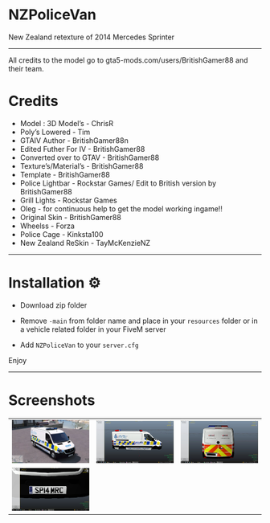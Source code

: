 # NZPoliceVan

New Zealand retexture of 2014 Mercedes Sprinter

-------------------------------------


All credits to the model go to gta5-mods.com/users/BritishGamer88 and their team.

# Credits

- Model : 3D Model’s - ChrisR
- Poly’s Lowered - Tim
- GTAIV Author - BritishGamer88n
- Edited Futher For IV - BritishGamer88
- Converted over to GTAV - BritishGamer88
- Texture’s/Material’s - BritishGamer88
- Template - BritishGamer88
- Police Lightbar - Rockstar Games/ Edit to British version by BritishGamer88
- Grill Lights - Rockstar Games
- Oleg - for continuous help to get the model working ingame!!
- Original Skin - BritishGamer88
- Wheelss - Forza
- Police Cage - Kinksta100
- New Zealand ReSkin - TayMcKenzieNZ

-----------------------------

# Installation ⚙️

- Download zip folder

- Remove `-main` from folder name and place in your `resources` folder or in a vehicle related folder in your FiveM server

- Add `NZPoliceVan` to your `server.cfg`

Enjoy

-----------------------------

# Screenshots



| | | |
|-|-|-|
| <img src="Screenshots/a.jpeg" width="250"> | <img src="Screenshots/b.jpeg" width="250"> | <img src="Screenshots/c.jpeg" width="250"> |
| <img src="Screenshots/d.jpeg" width="250"> |
